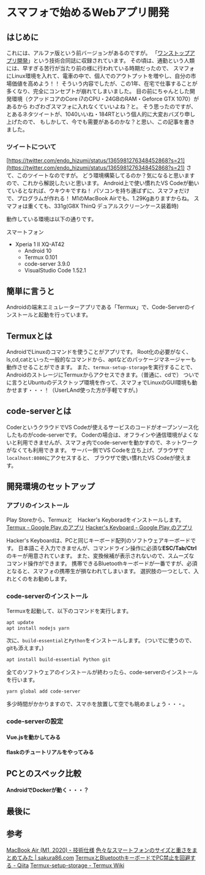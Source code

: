 # スマフォで始めるWebアプリ開発

## はじめに

これには、アルファ版という前バージョンがあるのですが。
「[ワンストップアプリ開発](https://booth.pm/ja/items/1733776)」という技術合同誌に収録されています。
その頃は、通勤という人類には、早すぎる苦行が当たり前の様に行われている時期だったので、
スマフォにLinux環境を入れて、電車の中で、個人でのアウトプットを増やし、自分の市場価値を高めよう！！
そういう内容でしたが、この1年、在宅で仕事することが多くなり、完全にコンセプトが崩れてしまいました。
目の前にちゃんとした開発環境（クアッドコアのCore i7のCPU・24GBのRAM・Geforce GTX 1070）があるから
わざわざスマフォに入れなくていいよね？と。
そう思ったのですが、とあるネタツイートが、1040いいね・184RTという個人的に大変おバズり申し上げたので、
もしかして、今でも需要があるのかな？と思い、この記事を書きました。

### ツイートについて

[https://twitter.com/endo_hizumi/status/1365981276348452868?s=21](https://twitter.com/endo_hizumi/status/1365981276348452868?s=21)
さて、このツイートなのですが。
どう環境構築してるのか？気になると思いますので、これから解説したいと思います。
Android上で使い慣れたVS Codeが動いているとなれば、ウキウキですね！
パソコンを持ち運ばずに、スマフォだけで、プログラムが作れる！
M1のMacBook Airでも、1.29Kgありますからね。
スマフォは重くても、331g(G8X ThinQ デュアルスクリーンケース装着時)

動作している環境は以下の通りです。

スマートフォン

- Xperia 1 II XQ-AT42
  - Android 10
  - Termux 0.101
  - code-server 3.9.0
  - VisualStudio Code 1.52.1

## 簡単に言うと

Androidの端末エミュレーターアプリである「Termux」で、Code-Serverのインストールと起動を行っています。

## Termuxとは

AndroidでLinuxのコマンドを使うことがアプリです。
Root化の必要がなく、ls,cd,catといった一般的なコマンドから、aptなどのパッケージマネージャーも動作させることができます。
また、`termux-setup-storage`を実行することで、AndroidのストレージにTermuxからアクセスできます。（普通に、cdで）
ついでに言うとUbuntuのデスクトップ環境を作って、スマフォでLinuxのGUI環境も動かせます・・・！（UserLAnd使った方が手軽ですが。)

## code-serverとは

CoderというクラウドでVS Codeが使えるサービスのコードがオープンソース化したものがcode-serverです。
Coderの場合は、オフラインや通信環境がよくないと利用できませんが、スマフォ内でcode-serverを動かすので、ネットワークがなくても利用できます。
サーバー側でVS Codeを立ち上げ、ブラウザで`localhost:8080`にアクセスすると、
ブラウザで使い慣れたVS Codeが使えます。

## 開発環境のセットアップ

### アプリのインストール

Play Storeから、Termuxと　Hacker's Keyboradをインストールします。
[Termux - Google Play のアプリ](https://play.google.com/store/apps/details?id=com.termux&hl=ja&gl=US)
[Hacker&#39;s Keyboard - Google Play のアプリ](https://play.google.com/store/apps/details?id=org.pocketworkstation.pckeyboard&hl=ja&gl=US)

Hacker's Keyboardは、PCと同じキーボード配列のソフトウェアキーボードです。
日本語こそ入力できませんが、コマンドライン操作に必須な**ESC/Tab/Ctrl**のキーが用意されています。
また、変換候補が表示されないので、スムーズなコマンド操作ができます。
携帯できるBluetoothキーボードが一番ですが、必須となると、スマフォの携帯生が損なわれてしまいます。
選択肢の一つとして、入れとくのをお勧めします。

### code-serverのインストール

Termuxを起動して、以下のコマンドを実行します。

```bash
apt update
apt install nodejs yarn
```

次に、`build-essential`と`Python`をインストールします。
(ついでに使うので、gitも添えます。)

```bash
apt install build-essential Python git
```

全てのソフトウェアのインストールが終わったら、code-serverのインストールを行います。

```bash
yarn global add code-server
```

多少時間がかかりますので、スマホを放置して空でも眺めましょう・・・。

### code-serverの設定

#### Vue.jsを動かしてみる

#### flaskのチュートリアルをやってみる

## PCとのスペック比較

#### AndroidでDockerが動く・・・？

## 最後に

## 参考

[MacBook Air (M1, 2020) - 技術仕様](https://support.apple.com/kb/SP825?locale=ja_JP)
[色々なスマートフォンのサイズと重さをまとめてみた | sakura86.com](https://sakura86.com/smartphone-size-summary/#toc_id_2)
[TermuxとBluetoothキーボードでPC禁止を回避する - Qiita](https://qiita.com/bluepost59/items/657ef9c198bd43cf59dd)
[Termux-setup-storage - Termux Wiki](https://wiki.termux.com/wiki/Termux-setup-storage)